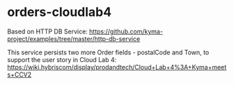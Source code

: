 # orders-cloudlab4

Based on HTTP DB Service: 
https://github.com/kyma-project/examples/tree/master/http-db-service

This service persists two more Order fields - postalCode and Town, to support the user story in Cloud Lab 4:
https://wiki.hybriscom/display/prodandtech/Cloud+Lab+4%3A+Kyma+meets+CCV2
